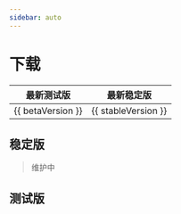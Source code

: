 ```yaml
---
sidebar: auto
---
```


# 下载

| 最新测试版 | 最新稳定版 |
|------------|------------|
| {{ betaVersion }} | {{ stableVersion }} |

## 稳定版

> 维护中

## 测试版

<div v-html="betaArtifacts"></div>

<script setup>
import { ref, onMounted } from 'vue';

const betaVersion = ref('');
const stableVersion = ref('');
const betaArtifacts = ref('');

onMounted(async () => {
  betaVersion.value = await fetchBetaVersion();
  stableVersion.value = await fetchStableVersion();
  betaArtifacts.value = await fetchBetaArtifacts();
});


async function fetchBetaVersion() {
  const beta = await (await fetch("https://itcdt.top/OneDisc/version.json")).json();
  return beta.version;
}

async function fetchBetaArtifacts() {
  
  const response = await fetch("https://itcdt.top/OneDisc/artifacts.json");
  const data = await response.json();
  let html = "<ul>";
  data.artifacts.forEach(function(item, index, array) {
    html += `<li><a href="https://github.com/ITCraftDevelopmentTeam/OneDisc/actions/runs/${item.workflow_run.id}/artifacts/${item.id}">${item.name}</a></li>`;
  })
  html += "</ul>";
  return html;
}

async function fetchStableVersion() {
  const stable = await (await fetch("https://api.github.com/repos/ITCraftDevelopmentTeam/OneDisc/releases/latest")).json();
  if (stable.tag_name == undefined) {
    return "获取失败";
  }
  return `${stable.tag_name.slice(1)}.0`;
}

</script>

